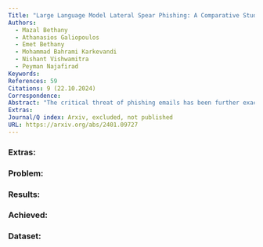 ```yaml
---
Title: "Large Language Model Lateral Spear Phishing: A Comparative Study in Large-Scale Organizational Settings"
Authors:
  - Mazal Bethany
  - Athanasios Galiopoulos
  - Emet Bethany
  - Mohammad Bahrami Karkevandi
  - Nishant Vishwamitra
  - Peyman Najafirad
Keywords: 
References: 59
Citations: 9 (22.10.2024)
Correspondence: 
Abstract: "The critical threat of phishing emails has been further exacerbated by the potential of LLMs to generate highly targeted, personalized, and automated spear phishing attacks. Two critical problems concerning LLM-facilitated phishing require further investigation: 1) Existing studies on lateral phishing lack specific examination of LLM integration for large-scale attacks targeting the entire organization, and 2) Current anti-phishing infrastructure, despite its extensive development, lacks the capability to prevent LLM-generated attacks, potentially impacting both employees and IT security incident management. However, the execution of such inves- tigative studies necessitates a real-world environment, one that functions during regular business operations and mirrors the complexity of a large organizational infrastructure. This setting must also offer the flexibility required to facilitate a diverse array of experimental conditions, particularly the incorpo- ration of phishing emails crafted by LLMs. This study is a pioneering exploration into the use of Large Language Models (LLMs) for the creation of targeted lateral phishing emails, targeting a large tier 1 university’s operation and workforce of approximately 9,000 individuals over an 11-month period. It also evaluates the capability of email filtering infrastructure to detect such LLM-generated phishing attempts, providing insights into their effectiveness and identifying potential areas for improvement. Based on our findings, we propose machine learning-based detection techniques for such emails to detect LLM-generated phishing emails that were missed by the exist- ing infrastructure, with an F1-score of 98.96. Our findings also highlight the urgent need for integrating existing anti-phishing infrastructure with LLM-generated phishing email detection methods and point out the need for updated organizational policies towards mitigating LLM driven phishing threats."
Extras: 
Journal/Q index: Arxiv, excluded, not published
URL: https://arxiv.org/abs/2401.09727
---
```



### Extras: 
### Problem: 
### Results: 
### Achieved: 
### Dataset: